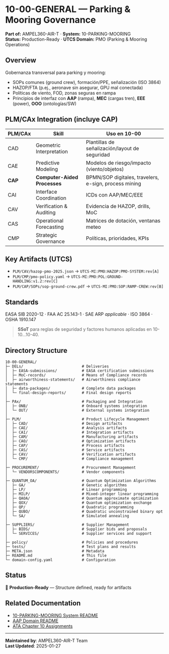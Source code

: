 # 10-00-GENERAL — Parking & Mooring Governance

**Part of:** AMPEL360-AIR-T · **System:** 10-PARKING-MOORING  
**Status:** Production-Ready · **UTCS Domain:** PMO (Parking & Mooring Operations)

## Overview

Gobernanza transversal para parking y mooring:
- SOPs comunes (ground crew), formación/PPE, señalización (ISO 3864)
- HAZOP/FTA (p.ej., aeronave sin asegurar, GPU mal conectada)
- Políticas de viento, FOD, zonas seguras en rampa
- Principios de interfaz con **AAP** (rampa), **MEC** (cargas tren), **EEE** (power), **OOO** (ontologías/SW)

## PLM/CAx Integration (incluye CAP)

| PLM/CAx | Skill | Uso en 10-00 |
|---|---|---|
| CAD | Geometric Interpretation | Plantillas de señalización/layout de seguridad |
| CAE | Predictive Modeling | Modelos de riesgo/impacto (viento/objetos) |
| **CAP** | **Computer-Aided Processes** | BPMN/SOP digitales, travelers, e-sign, process mining |
| CAI | Interface Coordination | ICDs con AAP/MEC/EEE |
| CAV | Verification & Auditing | Evidencia de HAZOP, drills, MoC |
| CAS | Operational Forecasting | Matrices de dotación, ventanas meteo |
| CMP | Strategic Governance | Políticas, prioridades, KPIs |

## Key Artifacts (UTCS)

- `PLM/CAV/hazop-pmo-2025.json` → `UTCS-MI:PMO:HAZOP:PMO-SYSTEM:rev[A]`  
- `PLM/CMP/pmo-policy.yaml` → `UTCS-MI:PMO:POL:GROUND-HANDLING:v1.2:rev[C]`  
- `PLM/CAP/SOPs/sop-ground-crew.pdf` → `UTCS-MI:PMO:SOP:RAMP-CREW:rev[B]`

## Standards

EASA SIB 2020-12 · FAA AC 25.143-1 · SAE ARP *applicable* · ISO 3864 · OSHA 1910.147

> **SSoT** para reglas de seguridad y factores humanos aplicadas en 10-10…10-40.

## Directory Structure

```
10-00-GENERAL/
├─ DELs/                          # Deliveries
│  ├─ EASA-submissions/           # EASA certification submissions
│  ├─ MoC-records/                # Means of Compliance records
│  ├─ airworthiness-statements/   # Airworthiness compliance statements
│  ├─ data-packages/              # Complete data packages
│  └─ final-design-reports/       # Final design reports
│
├─ PAx/                           # Packaging and Integration
│  ├─ ONB/                        # Onboard systems integration
│  └─ OUT/                        # External systems integration
│
├─ PLM/                           # Product Lifecycle Management
│  ├─ CAD/                        # Design artifacts
│  ├─ CAE/                        # Analysis artifacts
│  ├─ CAI/                        # Integration artifacts
│  ├─ CAM/                        # Manufacturing artifacts
│  ├─ CAO/                        # Optimization artifacts
│  ├─ CAP/                        # Process artifacts
│  ├─ CAS/                        # Service artifacts
│  ├─ CAV/                        # Verification artifacts
│  └─ CMP/                        # Compliance management
│
├─ PROCUREMENT/                   # Procurement Management
│  └─ VENDORSCOMPONENTS/          # Vendor components
│
├─ QUANTUM_OA/                    # Quantum Optimization Algorithms
│  ├─ GA/                         # Genetic algorithms
│  ├─ LP/                         # Linear programming
│  ├─ MILP/                       # Mixed-integer linear programming
│  ├─ QAOA/                       # Quantum approximate optimization
│  ├─ QOX/                        # Quantum optimization exchange
│  ├─ QP/                         # Quadratic programming
│  ├─ QUBO/                       # Quadratic unconstrained binary opt
│  └─ SA/                         # Simulated annealing
│
├─ SUPPLIERS/                     # Supplier Management
│  ├─ BIDS/                       # Supplier bids and proposals
│  └─ SERVICES/                   # Supplier services and support
│
├─ policy/                        # Policies and procedures
├─ tests/                         # Test plans and results
├─ META.json                      # Metadata
├─ README.md                      # This file
└─ domain-config.yaml             # Configuration
```

## Status

🚧 **Production-Ready** — Structure defined, ready for artifacts

## Related Documentation

- [10-PARKING-MOORING System README](../README.md)
- [AAP Domain README](../../../README.md)
- [ATA Chapter 10 Assignments](../../../../../../1-DIMENSIONS/CANONICAL-TAXONOMY/ata-chapters.csv)

---

**Maintained by**: AMPEL360-AIR-T Team  
**Last Updated**: 2025-01-27
